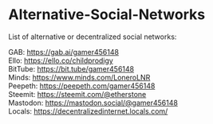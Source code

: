 # Alternative-Social-Networks
List of alternative or decentralized social networks:

GAB: https://gab.ai/gamer456148  
Ello: https://ello.co/childprodigy  
BitTube: https://bit.tube/gamer456148  
Minds: https://www.minds.com/LoneroLNR  
Peepeth: https://peepeth.com/gamer456148  
Steemit: https://steemit.com/@etherstone  
Mastodon: https://mastodon.social/@gamer456148  
Locals: https://decentralizedinternet.locals.com/
